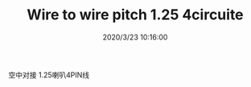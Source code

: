 ﻿---
layout: post 
title: Wire to wire pitch 1.25 4circuite
tags: FN125
categories: wire-harness
overview: 
series: 
part_number: KR29
thumb_img: static/202003/295-thumb-20200323181636.jpg
small_img: static/202003/295-20200323181636.jpg
date: 2020/3/23 10:16:00
---


空中对接 1.25喇叭4PIN线
